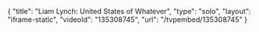 {
    "title": "Liam Lynch: United States of Whatever",
    "type": "solo",
    "layout": "iframe-static",
    "videoId": "135308745",
    "url": "\/tvpembed\/135308745"
}